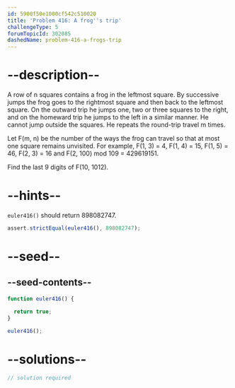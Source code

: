 ```yaml
---
id: 5900f50e1000cf542c510020
title: 'Problem 416: A frog''s trip'
challengeType: 5
forumTopicId: 302085
dashedName: problem-416-a-frogs-trip
---
```


# --description--

A row of n squares contains a frog in the leftmost square. By successive jumps the frog goes to the rightmost square and then back to the leftmost square. On the outward trip he jumps one, two or three squares to the right, and on the homeward trip he jumps to the left in a similar manner. He cannot jump outside the squares. He repeats the round-trip travel m times.

Let F(m, n) be the number of the ways the frog can travel so that at most one square remains unvisited. For example, F(1, 3) = 4, F(1, 4) = 15, F(1, 5) = 46, F(2, 3) = 16 and F(2, 100) mod 109 = 429619151.

Find the last 9 digits of F(10, 1012).

# --hints--

`euler416()` should return 898082747.

```js
assert.strictEqual(euler416(), 898082747);
```

# --seed--

## --seed-contents--

```js
function euler416() {

  return true;
}

euler416();
```

# --solutions--

```js
// solution required
```
